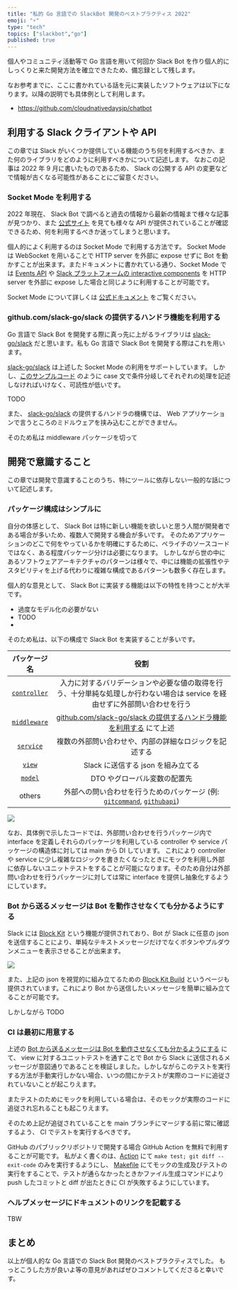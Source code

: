 ```yaml
---
title: "私的 Go 言語での SlackBot 開発のベストプラクティス 2022"
emoji: "⚡️"
type: "tech"
topics: ["slackbot","go"]
published: true
---
```


個人やコミュニティ活動等で Go 言語を用いて何回か Slack Bot を作り個人的にしっくりと来た開発方法を確立できたため、備忘録として残します。

なお参考までに、ここに書かれている話を元に実装したソフトウェアは以下になります。以降の説明でも具体例として利用します。

* https://github.com/cloudnativedaysjp/chatbot

## 利用する Slack クライアントや API

この章では Slack がいくつか提供している機能のうち何を利用するべきか、また何のライブラリをどのように利用すべきかについて記述します。
なおこの記事は 2022 年 9 月に書いたものであるため、 Slack の公開する API の変更などで情報が古くなる可能性があることにご留意ください。

### Socket Mode を利用する

2022 年現在、 Slack Bot で調べると過去の情報から最新の情報まで様々な記事が見つかり、また [公式サイト](https://api.slack.com/apis) を見ても様々な API が提供されていることが確認できるため、何を利用するべきか迷ってしまうと思います。

個人的によく利用するのは Socket Mode で利用する方法です。
Socket Mode は WebSocket を用いることで HTTP server を外部に expose せずに Bot を動かすことが出来ます。またドキュメントに書かれている通り、Socket Mode では [Events API](https://api.slack.com/events-api) や [Slack プラットフォームの interactive components](https://api.slack.com/interactivity) を HTTP server を外部に expose した場合と同じように利用することが可能です。

Socket Mode について詳しくは [公式ドキュメント](https://api.slack.com/apis/connections/socket) をご覧ください。

### github.com/slack-go/slack の提供するハンドラ機能を利用する

Go 言語で Slack Bot を開発する際に真っ先に上がるライブラリは [slack-go/slack](https://github.com/slack-go/slack) だと思います。私も Go 言語で Slack Bot を開発する際はこれを用います。

[slack-go/slack](https://github.com/slack-go/slack) は上述した Socket Mode の利用をサポートしています。
しかし、[このサンプルコード](https://github.com/slack-go/slack/blob/1edf0c7384de52bdeca7a2d6c4ad247d59c683e6/examples/socketmode/socketmode.go#L49-L147) のように case 文で条件分岐してそれぞれの処理を記述しなければいけなく、可読性が低いです。

TODO

また、 [slack-go/slack](https://github.com/slack-go/slack) の提供するハンドラの機構では、 Web アプリケーションで言うところのミドルウェアを挟み込むことができません。

そのため私は middleware パッケージを切って

## 開発で意識すること

この章では開発で意識することのうち、特にツールに依存しない一般的な話について記述します。

### パッケージ構成はシンプルに

自分の体感として、 Slack Bot は特に新しい機能を欲しいと思う人間が開発者である場合が多いため、複数人で開発する機会が多いです。
そのためアプリケーションのどこで何をやっているかを明確にするために、ペライチのソースコードではなく、ある程度パッケージ分けは必要になります。
しかしながら世の中にあるソフトウェアアーキテクチャのパターンは様々で、中には機能の拡張性やテスタビリティを上げる代わりに複雑な構成であるパターンも数多く存在します。

個人的な意見として、 Slack Bot に実装する機能は以下の特性を持つことが大半です。

* 過度なモデル化の必要がない
* TODO
* 

そのため私は、以下の構成で Slack Bot を実装することが多いです。

| パッケージ名                                                                                  | 役割                                                                                                                                                                                                                      |
|:---------------------------------------------------------------------------------------------:|:-------------------------------------------------------------------------------------------------------------------------------------------------------------------------------------------------------------------------:|
| [`controller`](https://github.com/cloudnativedaysjp/chatbot/tree/main/pkg/chatbot/controller) | 入力に対するバリデーションや必要な値の取得を行う、十分単純な処理しか行わない場合は service を経由せずに外部問い合わせを行う                                                                                               |
| [`middleware`](https://github.com/cloudnativedaysjp/chatbot/tree/main/pkg/chatbot/middleware) | [github.com/slack-go/slack の提供するハンドラ機能を利用する](TODO) にて上述                                                                                                                                               |
| [`service`](https://github.com/cloudnativedaysjp/chatbot/tree/main/pkg/chatbot/service)       | 複数の外部問い合わせや、内部の詳細なロジックを記述する                                                                                                                                                                    |
| [`view`](https://github.com/cloudnativedaysjp/chatbot/tree/main/pkg/chatbot/view)             | Slack に送信する json を組み立てる                                                                                                                                                                                        |
| [`model`](https://github.com/cloudnativedaysjp/chatbot/tree/main/pkg/chatbot/model)           | DTO やグローバル変数の配置先                                                                                                                                                                                              |
| others                                                                                        | 外部への問い合わせを行うためのパッケージ (例: [`gitcommand`](https://github.com/cloudnativedaysjp/chatbot/tree/main/pkg/gitcommand), [`githubapi`](https://github.com/cloudnativedaysjp/chatbot/tree/main/pkg/githubapi)) |

![](TODO)

なお、具体例で示したコードでは、外部問い合わせを行うパッケージ内で interface を定義しそれらのパッケージを利用している controller や service パッケージの構造体に対しては main から DI しています。
これにより controller や service に少し複雑なロジックを書きたくなったときにモックを利用し外部に依存しないユニットテストをすることが可能になります。そのため自分は外部問い合わせを行うパッケージに対しては常に interface を提供し抽象化するようにしています。

### Bot から送るメッセージは Bot を動作させなくても分かるようにする

Slack には [Block Kit](https://api.slack.com/block-kit) という機能が提供されており、Bot が Slack に任意の json を送信することにより、単純なテキストメッセージだけでなくボタンやプルダウンメニューを表示させることが出来ます。

![](TODO)

また、上記の json を視覚的に組み立てるための [Block Kit Build](https://app.slack.com/block-kit-builder) というページも提供されています。これにより Bot から送信したいメッセージを簡単に組み立てることが可能です。

しかしながら
TODO

### CI は最初に用意する

上述の [Bot から送るメッセージは Bot を動作させなくても分かるようにする](TODO) にて、 view に対するユニットテストを通すことで Bot から Slack に送信されるメッセージが意図通りであることを検証しました。しかしながらこのテストを実行する方法が手動実行しかない場合、いつの間にかテストが実際のコードに追従されていないことが起こりえます。

またテストのためにモックを利用している場合は、そのモックが実際のコードに追従され忘れることも起こりえます。

そのため上記が追従されていることを main ブランチにマージする前に常に確認するよう、 CI でテストを実行するべきです。

GitHub のパブリックリポジトリで開発する場合 GitHub Action を無料で利用することが可能です。
私がよく書くのは、[Action](https://github.com/cloudnativedaysjp/chatbot/blob/main/.github/workflows/test.yml) にて `make test; git diff --exit-code` のみを実行するようにし、 [Makefile](https://github.com/cloudnativedaysjp/chatbot/blob/main/Makefile) にてモックの生成及びテストの実行をすることで、テストが通らなかったときかファイル生成コマンドにより push したコミットと diff が出たときに CI が失敗するようにしています。

### ヘルプメッセージにドキュメントのリンクを記載する

TBW

## まとめ

以上が個人的な Go 言語での Slack Bot 開発のベストプラクティスでした。
もっとこうした方が良いよ等の意見があればぜひコメントしてくださると幸いです。
